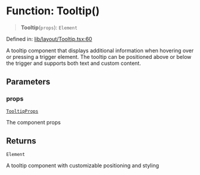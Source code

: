 # Function: Tooltip()

> **Tooltip**(`props`): `Element`

Defined in: [lib/layout/Tooltip.tsx:60](https://github.com/aldesgroup/goaldn/blob/850e22fffd19501920628173674ada43cba9a29a/lib/layout/Tooltip.tsx#L60)

A tooltip component that displays additional information when hovering over or pressing a trigger element.
The tooltip can be positioned above or below the trigger and supports both text and custom content.

## Parameters

### props

[`TooltipProps`](../type-aliases/TooltipProps.md)

The component props

## Returns

`Element`

A tooltip component with customizable positioning and styling
